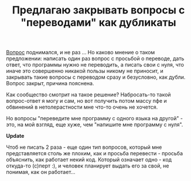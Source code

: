 ﻿---
title: "Предлагаю закрывать вопросы с &quot;переводами&quot; как дубликаты"
se.owner.user_id: 195342
se.owner.display_name: "Harry"
se.owner.link: "https://ru.meta.stackoverflow.com/users/195342/harry"
se.link: "https://ru.meta.stackoverflow.com/questions/11174/%d0%9f%d1%80%d0%b5%d0%b4%d0%bb%d0%b0%d0%b3%d0%b0%d1%8e-%d0%b7%d0%b0%d0%ba%d1%80%d1%8b%d0%b2%d0%b0%d1%82%d1%8c-%d0%b2%d0%be%d0%bf%d1%80%d0%be%d1%81%d1%8b-%d1%81-%d0%bf%d0%b5%d1%80%d0%b5%d0%b2%d0%be%d0%b4%d0%b0%d0%bc%d0%b8-%d0%ba%d0%b0%d0%ba-%d0%b4%d1%83%d0%b1%d0%bb%d0%b8%d0%ba%d0%b0%d1%82%d1%8b"
se.question_id: 11174
se.post_type: question
---
<p><a href="https://ru.meta.stackoverflow.com/q/1575/195342">Вопрос</a> поднимался, и не раз ... Но каково мнение о таком предложении: написать один раз вопрос с просьбой о переводе, дать ответ, что программы нужно не переводить, а писать свои с нуля, что иначе это совершенно никакой пользы никому не приносит, и закрывать такие вопросы с переводом сразу и безусловно, как дубли. Вопрос закрыт, причина пояснена.</p>
<p>Как сообщество смотрит на такое решение? Набросать-то такой вопрос-ответ я могу и сам, но вот получить потом массу пфе и обвинений в нетолерастности мне что-то очень не хочется.</p>
<p>Но вопросы &quot;переведите мне программу с одного языка на другой&quot; - это, на мой взгляд, еще хуже, чем &quot;напишите мне программу с нуля&quot;.</p>
<p><strong>Update</strong></p>
<p>Чтоб не писать 2 раза - еще один тип вопросов, который мне представляется столь же плохим, как и просьба перевести - просьба объяснить, как работает некий код. Который означает одно - код откуда-то (с)перт :), и человек планирует выдать его за свой, не понимая, как он работает...</p>
